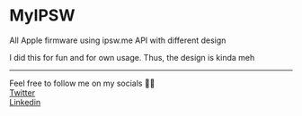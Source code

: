 # MyIPSW
All Apple firmware using ipsw.me API with different design

I did this for fun and for own usage. Thus, the design is kinda meh


---

Feel free to follow me on my socials 😶‍🌫️<br/>
[Twitter](https://link.leonardwong.tech/twitter)
<br/>
[Linkedin](https://link.leonardwong.tech/linkedin)


